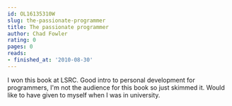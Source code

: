 ```yaml
---
id: OL16135310W
slug: the-passionate-programmer
title: The passionate programmer
author: Chad Fowler
rating: 0
pages: 0
reads:
- finished_at: '2010-08-30'
---
```

I won this book at LSRC. Good intro to personal development for programmers, I'm not the audience for this book so just skimmed it. Would like to have given to myself when I was in university.
